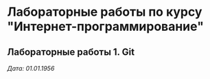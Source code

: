 # Лабораторные работы по курсу "Интернет-программирование"

## Лабораторные работы 1. Git

*Дата: 01.01.1956*

